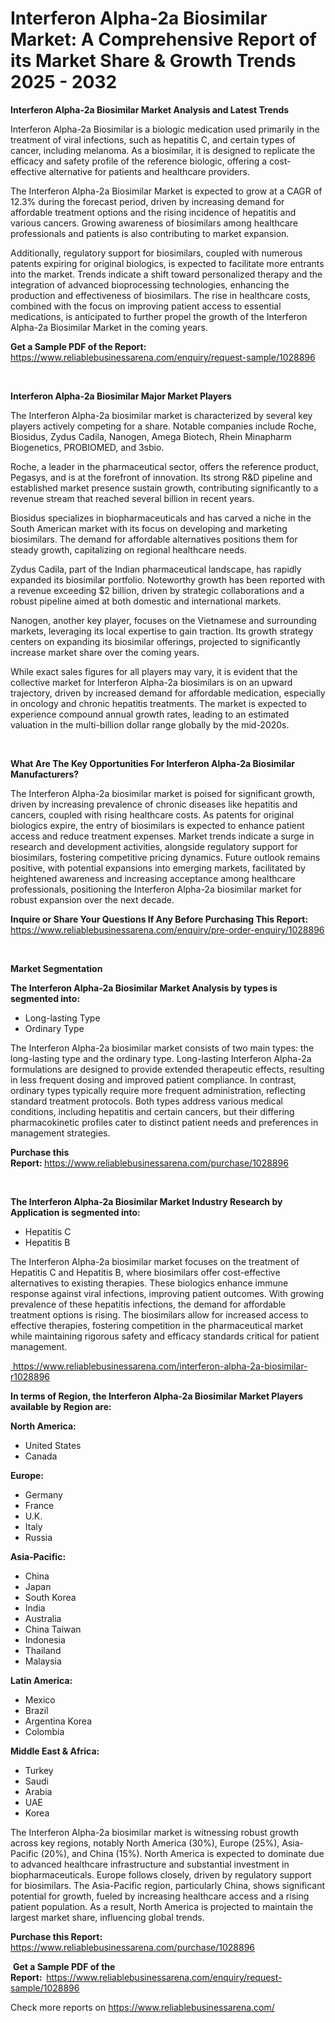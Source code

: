 <p><h1>Interferon Alpha-2a Biosimilar Market: A Comprehensive Report of its Market Share & Growth Trends 2025 - 2032</h1></p><p><strong>Interferon Alpha-2a Biosimilar Market Analysis and Latest Trends</strong></p>
<p><p>Interferon Alpha-2a Biosimilar is a biologic medication used primarily in the treatment of viral infections, such as hepatitis C, and certain types of cancer, including melanoma. As a biosimilar, it is designed to replicate the efficacy and safety profile of the reference biologic, offering a cost-effective alternative for patients and healthcare providers. </p><p>The Interferon Alpha-2a Biosimilar Market is expected to grow at a CAGR of 12.3% during the forecast period, driven by increasing demand for affordable treatment options and the rising incidence of hepatitis and various cancers. Growing awareness of biosimilars among healthcare professionals and patients is also contributing to market expansion. </p><p>Additionally, regulatory support for biosimilars, coupled with numerous patents expiring for original biologics, is expected to facilitate more entrants into the market. Trends indicate a shift toward personalized therapy and the integration of advanced bioprocessing technologies, enhancing the production and effectiveness of biosimilars. The rise in healthcare costs, combined with the focus on improving patient access to essential medications, is anticipated to further propel the growth of the Interferon Alpha-2a Biosimilar Market in the coming years.</p></p>
<p><strong>Get a Sample PDF of the Report:&nbsp;</strong> <a href="https://www.reliablebusinessarena.com/enquiry/request-sample/1028896?utm_campaign=3344&utm_medium=2&utm_source=Github&utm_content=ia&utm_term=21032025&utm_id=interferon-alpha-2a-biosimilar">https://www.reliablebusinessarena.com/enquiry/request-sample/1028896</a></p>
<p>&nbsp;</p>
<p><strong>Interferon Alpha-2a Biosimilar Major Market Players</strong></p>
<p><p>The Interferon Alpha-2a biosimilar market is characterized by several key players actively competing for a share. Notable companies include Roche, Biosidus, Zydus Cadila, Nanogen, Amega Biotech, Rhein Minapharm Biogenetics, PROBIOMED, and 3sbio.</p><p>Roche, a leader in the pharmaceutical sector, offers the reference product, Pegasys, and is at the forefront of innovation. Its strong R&D pipeline and established market presence sustain growth, contributing significantly to a revenue stream that reached several billion in recent years.</p><p>Biosidus specializes in biopharmaceuticals and has carved a niche in the South American market with its focus on developing and marketing biosimilars. The demand for affordable alternatives positions them for steady growth, capitalizing on regional healthcare needs.</p><p>Zydus Cadila, part of the Indian pharmaceutical landscape, has rapidly expanded its biosimilar portfolio. Noteworthy growth has been reported with a revenue exceeding $2 billion, driven by strategic collaborations and a robust pipeline aimed at both domestic and international markets.</p><p>Nanogen, another key player, focuses on the Vietnamese and surrounding markets, leveraging its local expertise to gain traction. Its growth strategy centers on expanding its biosimilar offerings, projected to significantly increase market share over the coming years.</p><p>While exact sales figures for all players may vary, it is evident that the collective market for Interferon Alpha-2a biosimilars is on an upward trajectory, driven by increased demand for affordable medication, especially in oncology and chronic hepatitis treatments. The market is expected to experience compound annual growth rates, leading to an estimated valuation in the multi-billion dollar range globally by the mid-2020s.</p></p>
<p>&nbsp;</p>
<p><strong>What Are The Key Opportunities For Interferon Alpha-2a Biosimilar Manufacturers?</strong></p>
<p><p>The Interferon Alpha-2a biosimilar market is poised for significant growth, driven by increasing prevalence of chronic diseases like hepatitis and cancers, coupled with rising healthcare costs. As patents for original biologics expire, the entry of biosimilars is expected to enhance patient access and reduce treatment expenses. Market trends indicate a surge in research and development activities, alongside regulatory support for biosimilars, fostering competitive pricing dynamics. Future outlook remains positive, with potential expansions into emerging markets, facilitated by heightened awareness and increasing acceptance among healthcare professionals, positioning the Interferon Alpha-2a biosimilar market for robust expansion over the next decade.</p></p>
<p><strong>Inquire or Share Your Questions If Any Before Purchasing This Report:</strong> <a href="https://www.reliablebusinessarena.com/enquiry/pre-order-enquiry/1028896?utm_campaign=3344&utm_medium=2&utm_source=Github&utm_content=ia&utm_term=21032025&utm_id=interferon-alpha-2a-biosimilar">https://www.reliablebusinessarena.com/enquiry/pre-order-enquiry/1028896</a></p>
<p>&nbsp;</p>
<p><strong>Market Segmentation</strong></p>
<p><strong>The Interferon Alpha-2a Biosimilar Market Analysis by types is segmented into:</strong></p>
<p><ul><li>Long-lasting Type</li><li>Ordinary Type</li></ul></p>
<p><p>The Interferon Alpha-2a biosimilar market consists of two main types: the long-lasting type and the ordinary type. Long-lasting Interferon Alpha-2a formulations are designed to provide extended therapeutic effects, resulting in less frequent dosing and improved patient compliance. In contrast, ordinary types typically require more frequent administration, reflecting standard treatment protocols. Both types address various medical conditions, including hepatitis and certain cancers, but their differing pharmacokinetic profiles cater to distinct patient needs and preferences in management strategies.</p></p>
<p><strong>Purchase this Report:&nbsp;</strong><a href="https://www.reliablebusinessarena.com/purchase/1028896?utm_campaign=3344&utm_medium=2&utm_source=Github&utm_content=ia&utm_term=21032025&utm_id=interferon-alpha-2a-biosimilar">https://www.reliablebusinessarena.com/purchase/1028896</a></p>
<p>&nbsp;</p>
<p><strong>The Interferon Alpha-2a Biosimilar Market Industry Research by Application is segmented into:</strong></p>
<p><ul><li>Hepatitis C</li><li>Hepatitis B</li></ul></p>
<p><p>The Interferon Alpha-2a biosimilar market focuses on the treatment of Hepatitis C and Hepatitis B, where biosimilars offer cost-effective alternatives to existing therapies. These biologics enhance immune response against viral infections, improving patient outcomes. With growing prevalence of these hepatitis infections, the demand for affordable treatment options is rising. The biosimilars allow for increased access to effective therapies, fostering competition in the pharmaceutical market while maintaining rigorous safety and efficacy standards critical for patient management.</p></p>
<p><a href="https://www.reliablebusinessarena.com/interferon-alpha-2a-biosimilar-r1028896?utm_campaign=3344&utm_medium=2&utm_source=Github&utm_content=ia&utm_term=21032025&utm_id=interferon-alpha-2a-biosimilar">&nbsp;https://www.reliablebusinessarena.com/interferon-alpha-2a-biosimilar-r1028896</a></p>
<p><strong>In terms of Region, the Interferon Alpha-2a Biosimilar Market Players available by Region are:</strong></p>
<p>
    <p> <strong> North America: </strong>
        <ul>
            <li>United States</li>
            <li>Canada</li>
        </ul>
        </p> 
    <p> <strong> Europe: </strong>
        <ul>
            <li>Germany</li>
            <li>France</li>
            <li>U.K.</li>
            <li>Italy</li>
            <li>Russia</li>
        </ul>
        </p> 
    <p> <strong> Asia-Pacific: </strong>
        <ul>
            <li>China</li>
            <li>Japan</li>
            <li>South Korea</li>
            <li>India</li>
            <li>Australia</li>
            <li>China Taiwan</li>
            <li>Indonesia</li>
            <li>Thailand</li>
            <li>Malaysia</li>
        </ul>
        </p> 
    <p> <strong> Latin America: </strong>
        <ul>
            <li>Mexico</li>
            <li>Brazil</li>
            <li>Argentina Korea</li>
            <li>Colombia</li>
        </ul>
        </p> 
    <p> <strong> Middle East & Africa: </strong>
        <ul>
            <li>Turkey</li>
            <li>Saudi</li>
            <li>Arabia</li>
            <li>UAE</li>
            <li>Korea</li>
        </ul>
    </p>
    </p>
<p><p>The Interferon Alpha-2a biosimilar market is witnessing robust growth across key regions, notably North America (30%), Europe (25%), Asia-Pacific (20%), and China (15%). North America is expected to dominate due to advanced healthcare infrastructure and substantial investment in biopharmaceuticals. Europe follows closely, driven by regulatory support for biosimilars. The Asia-Pacific region, particularly China, shows significant potential for growth, fueled by increasing healthcare access and a rising patient population. As a result, North America is projected to maintain the largest market share, influencing global trends.</p></p>
<p><strong>Purchase this Report: </strong><a href="https://www.reliablebusinessarena.com/purchase/1028896?utm_campaign=3344&utm_medium=2&utm_source=Github&utm_content=ia&utm_term=21032025&utm_id=interferon-alpha-2a-biosimilar">https://www.reliablebusinessarena.com/purchase/1028896</a></p>
<p>&nbsp;<strong>Get a Sample PDF of the Report:&nbsp;&nbsp;</strong><a href="https://www.reliablebusinessarena.com/enquiry/request-sample/1028896?utm_campaign=3344&utm_medium=2&utm_source=Github&utm_content=ia&utm_term=21032025&utm_id=interferon-alpha-2a-biosimilar">https://www.reliablebusinessarena.com/enquiry/request-sample/1028896</a></p>
<p><strong></strong></p>
<p>Check more reports on <a href="https://www.reliablebusinessarena.com/?utm_campaign=3344&utm_medium=2&utm_source=Github&utm_content=ia&utm_term=21032025&utm_id=interferon-alpha-2a-biosimilar">https://www.reliablebusinessarena.com/</a></p>